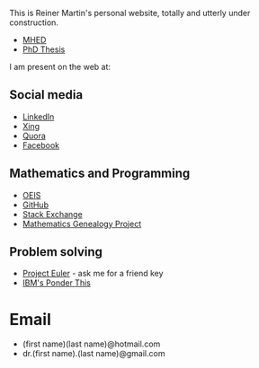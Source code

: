 This is Reiner Martin's personal website, totally and utterly under construction.

- [MHED](book)
- [PhD Thesis](phd_thesis)

I am present on the web at:

## Social media
- [LinkedIn](https://www.linkedin.com/in/reinermartin/)
- [Xing](https://www.xing.com/profile/Reiner_Martin/cv)
- [Quora](https://www.quora.com/profile/Reiner-Martin-2)
- [Facebook](https://www.facebook.com/reiner.martin)

## Mathematics and Programming
- [OEIS](https://oeis.org/search?q=reinermartin(AT)hotmail.com)
- [GitHub](https://github.com/reinermartin)
- [Stack Exchange](https://math.stackexchange.com/users/248912/reiner-martin)
- [Mathematics Genealogy Project](https://www.genealogy.math.ndsu.nodak.edu/id.php?id=36413)


## Problem solving
- [Project Euler](https://projecteuler.net/progress=reinermartin) - ask me for a friend key
- [IBM's Ponder This](http://www.research.ibm.com/haifa/ponderthis/index.shtml)



# Email

- (first name)(last name)@hotmail.com
- dr.(first name).(last name)@gmail.com
